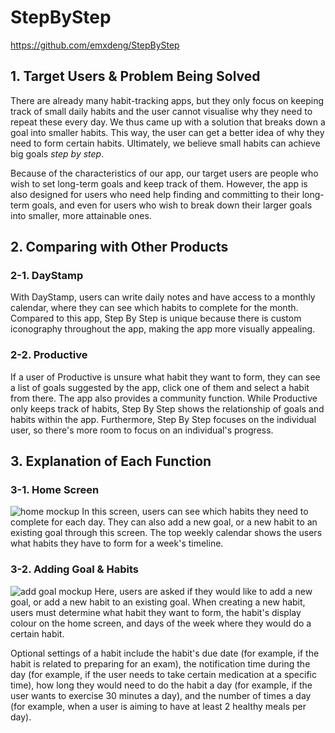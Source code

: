 # StepByStep
https://github.com/emxdeng/StepByStep

## 1. Target Users & Problem Being Solved
There are already many habit-tracking apps, but they only focus on keeping track of small daily habits and the user cannot visualise why they need to repeat these every day.
We thus came up with a solution that breaks down a goal into smaller habits. This way, the user can get a better idea of why they need to form certain habits. Ultimately, we believe small habits can achieve big goals *step by step*.

Because of the characteristics of our app, our target users are people who wish to set long-term goals and keep track of them. However, the app is also designed for users who need help finding and committing to their long-term goals, and even for users who wish to break down their larger goals into smaller, more attainable ones.

## 2. Comparing with Other Products
### 2-1. DayStamp
With DayStamp, users can write daily notes and have access to a monthly calendar, where they can see which habits to complete for the month.
Compared to this app, Step By Step is unique because there is custom iconography throughout the app, making the app more visually appealing.
### 2-2. Productive
If a user of Productive is unsure what habit they want to form, they can see a list of goals suggested by the app, click one of them and select a habit from there. The app also provides a community function.
While Productive only keeps track of habits, Step By Step shows the relationship of goals and habits within the app. Furthermore, Step By Step focuses on the individual user, so there's more room to focus on an individual's progress.

## 3. Explanation of Each Function
### 3-1. Home Screen
![home mockup](https://github.com/emxdeng/StepByStep/assets/91442947/fb694118-51ce-4ee6-8f85-98053f2a9610)
In this screen, users can see which habits they need to complete for each day. They can also add a new goal, or a new habit to an existing goal through this screen. The top weekly calendar shows the users what habits they have to form for a week's timeline.
### 3-2. Adding Goal & Habits
![add goal mockup](https://github.com/emxdeng/StepByStep/assets/91442947/5a06db79-3123-4afe-a3ee-816861a1eb35)
Here, users are asked if they would like to add a new goal, or add a new habit to an existing goal. When creating a new habit, users must determine what habit they want to form, the habit's display colour on the home screen, and days of the week where they would do a certain habit. 

Optional settings of a habit include the habit's due date (for example, if the habit is related to preparing for an exam), the notification time during the day (for example, if the user needs to take certain medication at a specific time), how long they would need to do the habit a day (for example, if the user wants to exercise 30 minutes a day), and the number of times a day (for example, when a user is aiming to have at least 2 healthy meals per day).
